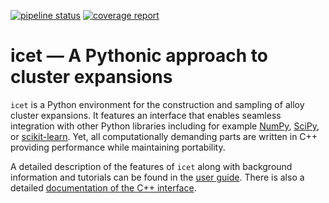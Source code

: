 [![pipeline status](https://gitlab.com/materials-modeling/icet/badges/master/pipeline.svg)](https://gitlab.com/materials-modeling/icet/commits/master)
[![coverage report](https://gitlab.com/materials-modeling/icet/badges/master/coverage.svg)](https://icet.materialsmodeling.org/coverage/)

# icet &mdash; A Pythonic approach to cluster expansions

`icet` is a Python environment for the construction and sampling of
alloy cluster expansions. It features an interface that enables
seamless integration with other Python libraries including for example
[NumPy](http://www.numpy.org/), [SciPy](https://www.scipy.org/), or
[scikit-learn](http://scikit-learn.org/). Yet, all computationally
demanding parts are written in C++ providing performance while
maintaining portability.

A detailed description of the features of `icet` along with background
information and tutorials can be found in the [user
guide](https://icet.materialsmodeling.org/index.html).
There is also a detailed [documentation of the C++
interface](http://icet.materialsmodeling.org/apidoc/index.html).